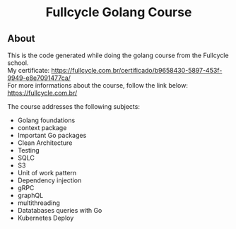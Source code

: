 <h1 align="center">Fullcycle Golang Course </h1>

## About

This is the code generated while doing the golang course from the Fullcycle school. </br>
My certificate: https://fullcycle.com.br/certificado/b9658430-5897-453f-9949-e8e7091477ca/ </br>
For more informations about the course, follow the link below:
https://fullcycle.com.br/

The course addresses the following subjects:

- Golang foundations
- context package
- Important Go packages
- Clean Architecture
- Testing
- SQLC
- S3
- Unit of work pattern
- Dependency injection
- gRPC
- graphQL
- multithreading
- Datatabases queries with Go
- Kubernetes Deploy